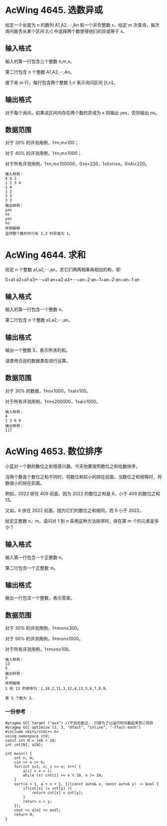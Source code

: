 # AcWing 4645. 选数异或
给定一个长度为 n 的数列 A1,A2,⋅⋅⋅,An 和一个非负整数 x，给定 m 次查询，每次询问能否从某个区间 [l,r] 中选择两个数使得他们的异或等于 x。

## 输入格式
输入的第一行包含三个整数 n,m,x。

第二行包含 n 个整数 A1,A2,⋅⋅⋅,An。

接下来 m 行，每行包含两个整数 li,ri 表示询问区间 [li,ri]。

## 输出格式
对于每个询问，如果该区间内存在两个数的异或为 x 则输出 yes，否则输出 no。

## 数据范围
对于 20% 的评测用例，1≤n,m≤100；

对于 40% 的评测用例，1≤n,m≤1000；

对于所有评测用例，1≤n,m≤100000，0≤x<220，1≤li≤ri≤n，0≤Ai<220。

```
输入样例：
4 4 1
1 2 3 4
1 4
1 2
2 3
3 3
输出样例：
yes
no
yes
no
样例解释
显然整个数列中只有 2,3 的异或为 1。
```

# AcWing 4644. 求和
给定 n 个整数 a1,a2,⋅⋅⋅,an，求它们两两相乘再相加的和，即

S=a1⋅a2+a1⋅a3+⋅⋅⋅+a1⋅an+a2⋅a3+⋅⋅⋅+an−2⋅an−1+an−2⋅an+an−1⋅an
## 输入格式
输入的第一行包含一个整数 n。

第二行包含 n 个整数 a1,a2,⋅⋅⋅,an。

## 输出格式
输出一个整数 S，表示所求的和。

请使用合适的数据类型进行运算。

## 数据范围
对于 30% 的数据，1≤n≤1000，1≤ai≤100。

对于所有评测用例，1≤n≤200000，1≤ai≤1000。

```
输入样例：
4
1 3 6 9
输出样例：
117
```

# AcWing 4653. 数位排序
小蓝对一个数的数位之和很感兴趣，今天他要按照数位之和给数排序。

当两个数各个数位之和不同时，将数位和较小的排在前面，当数位之和相等时，将数值小的排在前面。

例如，2022 排在 409 前面，因为 2022 的数位之和是 6，小于 409 的数位之和 13。

又如，6 排在 2022 前面，因为它们的数位之和相同，而 6 小于 2022。

给定正整数 n，m，请问对 1 到 n 采用这种方法排序时，排在第 m 个的元素是多少？

## 输入格式
输入第一行包含一个正整数 n。

第二行包含一个正整数 m。

## 输出格式
输出一行包含一个整数，表示答案。

## 数据范围
对于 30% 的评测用例，1≤m≤n≤300。

对于 50% 的评测用例，1≤m≤n≤1000。

对于所有评测用例，1≤m≤n≤106。

```
输入样例：
13
5
输出样例：
3
样例解释
1 到 13 的排序为：1,10,2,11,3,12,4,13,5,6,7,8,9。

第 5 个数为 3。
```
### 一份参考
```
#pragma GCC target ("avx") //不加也能过， 只是为了让运行时间看起来赏心悦目
#pragma GCC optimize (2, 3, "Ofast", "inline", "-ffast-math")
#include <bits/stdc++.h>
using namespace std;
const int N = 1e6 + 10;
int cnt[N], a[N];

int main() {
    int n, m;
    cin >> n >> m;
    for(int i=1, x; i <= n; i++) {
        a[i] = x = i;
        while (x) cnt[i] += x % 10, x /= 10;
    }
    sort(a + 1, a + n + 1, [](const auto& x, const auto& y) -> bool {
        if(cnt[x] != cnt[y] ){
            return cnt[x] < cnt[y];
        }
        return x < y;
    });
    cout << a[m] << endl;
    return 0;
}
```

